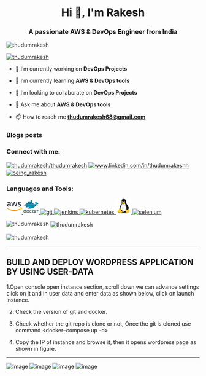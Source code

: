 
<h1 align="center">Hi 👋, I'm Rakesh</h1>
<h3 align="center">A passionate AWS & DevOps Engineer from India</h3>


<p align="left"> <img src="https://komarev.com/ghpvc/?username=thudumrakesh&label=Profile%20views&color=0e75b6&style=flat" alt="thudumrakesh" /> </p>

<p align="left"> <a href="https://github.com/ryo-ma/github-profile-trophy"><img src="https://github-profile-trophy.vercel.app/?username=thudumrakesh" alt="thudumrakesh" /></a> </p>

- 🔭 I’m currently working on **DevOps Projects**

- 🌱 I’m currently learning **AWS & DevOps tools**

- 👯 I’m looking to collaborate on **DevOps Projects**

- 💬 Ask me about **AWS & DevOps tools**

- 📫 How to reach me **thudumrakesh68@gmail.com**

### Blogs posts
<!-- BLOG-POST-LIST:START -->
<!-- BLOG-POST-LIST:END -->

<h3 align="left">Connect with me:</h3>
<p align="left">
<a href="https://dev.to/thudumrakesh/thudumrakesh" target="blank"><img align="center" src="https://raw.githubusercontent.com/rahuldkjain/github-profile-readme-generator/master/src/images/icons/Social/devto.svg" alt="thudumrakesh/thudumrakesh" height="30" width="40" /></a>
<a href="https://linkedin.com/in/www.linkedin.com/in/thudumrakeshh" target="blank"><img align="center" src="https://raw.githubusercontent.com/rahuldkjain/github-profile-readme-generator/master/src/images/icons/Social/linked-in-alt.svg" alt="www.linkedin.com/in/thudumrakeshh" height="30" width="40" /></a>
<a href="https://instagram.com/being_rakesh" target="blank"><img align="center" src="https://raw.githubusercontent.com/rahuldkjain/github-profile-readme-generator/master/src/images/icons/Social/instagram.svg" alt="being_rakesh" height="30" width="40" /></a>
</p>

<h3 align="left">Languages and Tools:</h3>
<p align="left"> <a href="https://aws.amazon.com" target="_blank" rel="noreferrer"> <img src="https://raw.githubusercontent.com/devicons/devicon/master/icons/amazonwebservices/amazonwebservices-original-wordmark.svg" alt="aws" width="40" height="40"/> </a> <a href="https://www.docker.com/" target="_blank" rel="noreferrer"> <img src="https://raw.githubusercontent.com/devicons/devicon/master/icons/docker/docker-original-wordmark.svg" alt="docker" width="40" height="40"/> </a> <a href="https://git-scm.com/" target="_blank" rel="noreferrer"> <img src="https://www.vectorlogo.zone/logos/git-scm/git-scm-icon.svg" alt="git" width="40" height="40"/> </a> <a href="https://www.jenkins.io" target="_blank" rel="noreferrer"> <img src="https://www.vectorlogo.zone/logos/jenkins/jenkins-icon.svg" alt="jenkins" width="40" height="40"/> </a> <a href="https://kubernetes.io" target="_blank" rel="noreferrer"> <img src="https://www.vectorlogo.zone/logos/kubernetes/kubernetes-icon.svg" alt="kubernetes" width="40" height="40"/> </a> <a href="https://www.linux.org/" target="_blank" rel="noreferrer"> <img src="https://raw.githubusercontent.com/devicons/devicon/master/icons/linux/linux-original.svg" alt="linux" width="40" height="40"/> </a> <a href="https://www.selenium.dev" target="_blank" rel="noreferrer"> <img src="https://raw.githubusercontent.com/detain/svg-logos/780f25886640cef088af994181646db2f6b1a3f8/svg/selenium-logo.svg" alt="selenium" width="40" height="40"/> </a> </p>

<p><img align="left" src="https://github-readme-stats.vercel.app/api/top-langs?username=thudumrakesh&show_icons=true&locale=en&layout=compact" alt="thudumrakesh" /></p>

<p>&nbsp;<img align="center" src="https://github-readme-stats.vercel.app/api?username=thudumrakesh&show_icons=true&locale=en" alt="thudumrakesh" /></p>

<p><img align="center" src="https://github-readme-streak-stats.herokuapp.com/?user=thudumrakesh&" alt="thudumrakesh" /></p>

----------------------------------------------------------------------------------------------------------------------------------------------------
BUILD AND DEPLOY WORDPRESS APPLICATION BY USING USER-DATA
--------------------------------------------------------------------------------------------------------------------------------------------------

1.Open console open instance section, scroll down we can advance settings click on it and in user data and enter data as shown below, click on launch instance.

2. Check the version of git and docker.

3. Check whether the git repo is clone or not, Once the git is cloned use command <docker–compose up -d>
   
4. Copy the IP of instance and browse it, then it opens wordpress page as shown in figure.

--------------------------------------------------------------------------------------------------------------------------------------------------------------
 ![image](https://github.com/thudumrakesh/wordpress-bash-script/assets/144659414/b13e72be-e56d-4513-89c6-ecc85ebf852f)
 ![image](https://github.com/thudumrakesh/wordpress-bash-script/assets/144659414/8eeb7a33-d6eb-4f6e-893c-b46500daa7ce)
 ![image](https://github.com/thudumrakesh/wordpress-bash-script/assets/144659414/5856609b-6827-4bc0-b294-a48c0bc9d89d)
 ![image](https://github.com/thudumrakesh/wordpress-bash-script/assets/144659414/9843b537-74a2-45fa-b77c-e7021b7b8360)



